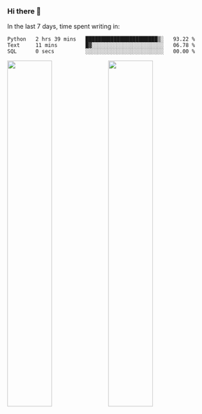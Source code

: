 ### Hi there 👋

In the last 7 days, time spent writing in:

<!--START_SECTION:waka-->

```text
Python   2 hrs 39 mins   ███████████████████████▒░   93.22 %
Text     11 mins         █▓░░░░░░░░░░░░░░░░░░░░░░░   06.78 %
SQL      0 secs          ░░░░░░░░░░░░░░░░░░░░░░░░░   00.00 %
```

<!--END_SECTION:waka-->

<img src="https://wakatime.com/share/@jimtje/5d0c92de-08f8-4a72-8f2f-6a9693d1e318.svg" width=45% height=45%> <img src="https://wakatime.com/share/@jimtje/501498ae-bda5-4da7-a89d-b40bcdd5556d.svg" width=45% height=45%>

